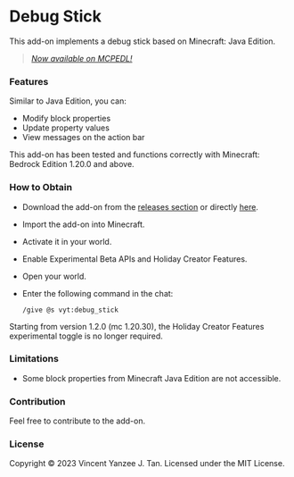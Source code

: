 # Debug Stick

This add-on implements a debug stick based on Minecraft: Java Edition.

> [*Now available on MCPEDL!*](https://mcpedl.com/debug-stick/)

### Features

Similar to Java Edition, you can:

- Modify block properties
- Update property values
- View messages on the action bar

This add-on has been tested and functions correctly with Minecraft: Bedrock
Edition 1.20.0 and above.

### How to Obtain

- Download the add-on from the [releases section][releases] or directly [here][dl].
- Import the add-on into Minecraft.
- Activate it in your world.
- Enable Experimental Beta APIs and Holiday Creator Features.
- Open your world.
- Enter the following command in the chat:

    ```text
    /give @s vyt:debug_stick
    ```

Starting from version 1.2.0 (mc 1.20.30), the Holiday Creator Features
experimental toggle is no longer required.

### Limitations

- Some block properties from Minecraft Java Edition are not accessible.

### Contribution

Feel free to contribute to the add-on.

### License

Copyright &copy; 2023 Vincent Yanzee J. Tan. Licensed under the MIT License.

[releases]: https://github.com/vytdev/debug-stick/releases
[dl]: https://github.com/vytdev/debug-stick/releases/latest/download/debug-stick.mcpack
